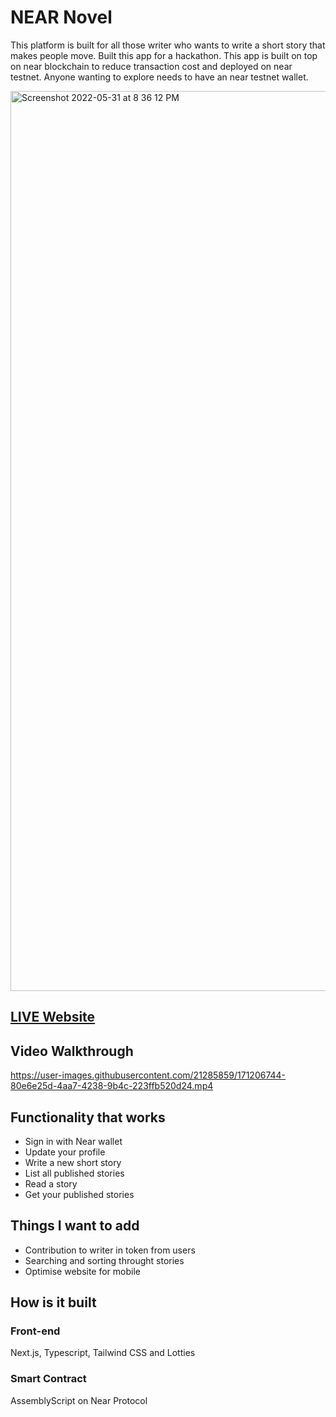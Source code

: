 # NEAR Novel

This platform is built for all those writer who wants to write a short story that makes people move. Built this app for a hackathon. This app is built on top on near blockchain to reduce transaction cost and deployed on near testnet. Anyone wanting to explore needs to have an near testnet wallet.

<img width="1440" alt="Screenshot 2022-05-31 at 8 36 12 PM" src="https://user-images.githubusercontent.com/21285859/171206686-aca72863-8908-4854-8659-ab204aa8376c.png">

## [LIVE Website](https://earnest-caramel-5aac37.netlify.app)

## Video Walkthrough

https://user-images.githubusercontent.com/21285859/171206744-80e6e25d-4aa7-4238-9b4c-223ffb520d24.mp4



## Functionality that works

- Sign in with Near wallet
- Update your profile
- Write a new short story
- List all published stories
- Read a story
- Get your published stories

## Things I want to add

- Contribution to writer in token from users
- Searching and sorting throught stories
- Optimise website for mobile

## How is it built

### Front-end

Next.js, Typescript, Tailwind CSS and Lotties

### Smart Contract

AssemblyScript on Near Protocol
